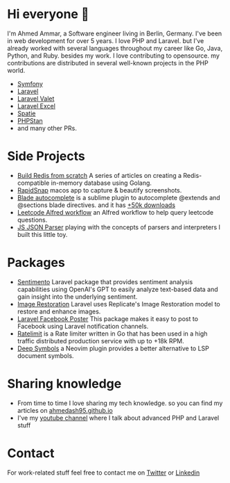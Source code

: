 # Hi everyone 👋
I'm Ahmed Ammar, a Software engineer living in Berlin, Germany. I've been in web development for over 5 years. I love PHP and Laravel. but I've already worked with several languages throughout my career like Go, Java, Python, and Ruby. besides my work. I love contributing to opensource. my contributions are distributed in several well-known projects in the PHP world. 
- [Symfony](https://github.com/symfony/symfony/pulls?q=is%3Apr+author%3Aahmedash95+archived%3Afalse+is%3Amerged+is%3Apublic+)
- [Laravel](https://github.com/laravel/framework/pulls?q=is%3Apr+author%3Aahmedash95+archived%3Afalse+is%3Amerged+is%3Apublic+)
- [Laravel Valet](https://github.com/laravel/valet/pull/874)
- [Laravel Excel](https://github.com/SpartnerNL/Laravel-Excel/pulls?q=is%3Apr+author%3Aahmedash95+archived%3Afalse+is%3Amerged+is%3Apublic+)
- [Spatie](https://github.com/pulls?q=is%3Amerged+is%3Apr+user%3Aspatie+archived%3Afalse+author%3Aahmedash95)
- [PHPStan](https://github.com/pulls?q=is%3Amerged+is%3Apr+user%3Aphpstan+archived%3Afalse+author%3Aahmedash95+)
- and many other PRs.

# Side Projects
- [Build Redis from scratch](https://www.build-redis-from-scratch.dev/) A series of articles on creating a Redis-compatible in-memory database using Golang.
- [RapidSnap](https://apps.apple.com/app/rapidsnap/id1662117950?src=github.com) macos app to capture & beautify screenshots.
- [Blade autocomplete](https://github.com/ahmedash95/sublime-laravel-blade-autocomplete) is a sublime plugin to autocomplete @extends and @sections blade directives. and it has [+50k downloads](https://packagecontrol.io/packages/Laravel%20Blade%20AutoComplete)
- [Leetcode Alfred workflow](https://github.com/ahmedash95/leetcode-alfred-plugin) an Alfred workflow to help query leetcode questions.
- [JS JSON Parser](https://github.com/ahmedash95/js-json-parser) playing with the concepts of parsers and interpreters I built this little toy.

# Packages
- [Sentimento](https://github.com/ahmedash95/sentimento) Laravel package that provides sentiment analysis capabilities using OpenAI's GPT to easily analyze text-based data and gain insight into the underlying sentiment.
- [Image Restoration](https://github.com/ahmedash95/image-restoration) Laravel uses Replicate's Image Restoration model to restore and enhance images.
- [Laravel Facebook Poster](https://github.com/laravel-notification-channels/facebook-poster) This package makes it easy to post to Facebook using Laravel notification channels.
- [Ratelimit](https://github.com/ahmedash95/ratelimit) is a Rate limiter written in Go that has been used in a high traffic distributed production service with up to +18k RPM.
- [Deep Symbols](https://github.com/ahmedash95/deep-symbols) a Neovim plugin provides a better alternative to LSP document symbols.

# Sharing knowledge
- From time to time I love sharing my tech knowledge. so you can find my articles on [ahmedash95.github.io](https://ahmedash95.github.io)
- I've my [youtube channel](https://youtube.com/ahmedash95) where I talk about advanced PHP and Laravel stuff

# Contact
For work-related stuff feel free to contact me on [Twitter](https://twitter.com/ahmedash95/) or [Linkedin](https://www.linkedin.com/in/ahmedash95/)

